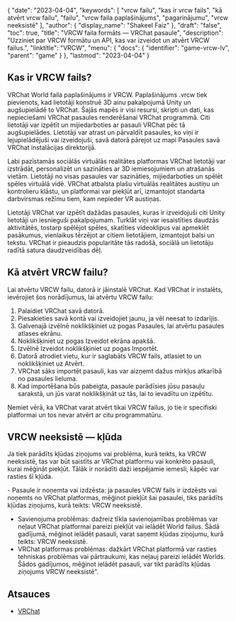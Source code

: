 {
  "date": "2023-04-04",
  "keywords": [
"vrcw failu",
"kas ir vrcw fails",
"kā atvērt vrcw failu",
"failu",
"vrcw faila paplašinājums",
"pagarinājumu",
"vrcw neeksistē"
],
  "author": {
    "display_name": "Shakeel Faiz"
},
  "draft": "false",
  "toc": true,
  "title": "VRCW faila formāts — VRChat pasaule",
  "description": "Uzziniet par VRCW formātu un API, kas var izveidot un atvērt VRCW failus.",
  "linktitle": "VRCW",
  "menu": {
    "docs": {
      "identifier": "game-vrcw-lv",
      "parent": "game"
}
},
  "lastmod": "2023-04-04"
}

## Kas ir VRCW fails?

VRChat World faila paplašinājums ir VRCW. Paplašinājums .vrcw tiek pievienots, kad lietotāji konstruē 3D ainu pakalpojumā Unity un augšupielādē to VRChat. Šajās mapēs ir visi resursi, skripti un dati, kas nepieciešami VRChat pasaules renderēšanai VRChat programmā. Citi lietotāji var izpētīt un mijiedarboties ar pasauli VRChat pēc tā augšupielādes. Lietotāji var atrast un pārvaldīt pasaules, ko viņi ir lejupielādējuši vai izveidojuši, savā datorā pārejot uz mapi Pasaules savā VRChat instalācijas direktorijā.

Labi pazīstamās sociālās virtuālās realitātes platformas VRChat lietotāji var izstrādāt, personalizēt un sazināties ar 3D iemiesojumiem un atrašanās vietām. Lietotāji no visas pasaules var sazināties, mijiedarboties un spēlēt spēles virtuālā vidē. VRChat atbalsta plašu virtuālās realitātes austiņu un kontrolieru klāstu, un platformai var piekļūt arī, izmantojot standarta darbvirsmas režīmu tiem, kam nepieder VR austiņas.

Lietotāji VRChat var izpētīt dažādas pasaules, kuras ir izveidojuši citi Unity lietotāji un iesnieguši pakalpojumam. Turklāt viņi var iesaistīties daudzās aktivitātēs, tostarp spēlējot spēles, skatīties videoklipus vai apmeklēt pasākumus, vienlaikus tērzējot ar citiem lietotājiem, izmantojot balsi un tekstu. VRChat ir pieaudzis popularitāte tās radošā, sociālā un lietotāju radītā satura daudzveidības dēļ.

## Kā atvērt VRCW failu?

Lai atvērtu VRCW failu, datorā ir jāinstalē VRChat. Kad VRChat ir instalēts, ievērojiet šos norādījumus, lai atvērtu VRCW failu:

1. Palaidiet VRChat savā datorā.
2. Piesakieties savā kontā vai izveidojiet jaunu, ja vēl neesat to izdarījis.
3. Galvenajā izvēlnē noklikšķiniet uz pogas Pasaules, lai atvērtu pasaules atlases ekrānu.
4. Noklikšķiniet uz pogas Izveidot ekrāna apakšā.
5. Izvēlnē Izveidot noklikšķiniet uz pogas Importēt.
6. Datorā atrodiet vietu, kur ir saglabāts VRCW fails, atlasiet to un noklikšķiniet uz Atvērt.
7. VRChat sāks importēt pasauli, kas var aizņemt dažus mirkļus atkarībā no pasaules lieluma.
8. Kad importēšana būs pabeigta, pasaule parādīsies jūsu pasauļu sarakstā, un jūs varat noklikšķināt uz tās, lai to ievadītu un izpētītu.

Ņemiet vērā, ka VRChat varat atvērt tikai VRCW failus, jo tie ir specifiski platformai un tos nevar atvērt ar citu programmatūru.

## VRCW neeksistē — kļūda

Ja tiek parādīts kļūdas ziņojums vai problēma, kurā teikts, ka VRCW neeksistē, tas var būt saistīts ar VRChat platformu vai konkrēto pasauli, kurai mēģināt piekļūt. Tālāk ir norādīti daži iespējamie iemesli, kāpēc var rasties šī kļūda.

- Pasaule ir noņemta vai izdzēsta: ja pasaules VRCW fails ir izdzēsts vai noņemts no VRChat platformas, mēģinot piekļūt šai pasaulei, tiks parādīts kļūdas ziņojums, kurā teikts: VRCW neeksistē.
- Savienojuma problēmas: dažreiz tīkla savienojamības problēmas var neļaut VRChat platformai pareizi piekļūt vai ielādēt World failus. Šādā gadījumā, mēģinot ielādēt pasauli, varat saņemt kļūdas ziņojumu, kurā teikts: VRCW neeksistē.
- VRChat platformas problēmas: dažkārt VRChat platformā var rasties tehniskas problēmas vai pārtraukumi, kas neļauj pareizi ielādēt Worlds. Šādos gadījumos, mēģinot ielādēt pasauli, var tikt parādīts kļūdas ziņojums VRCW neeksistē”.

## Atsauces
* [VRChat](https://en.wikipedia.org/wiki/VRChat)


